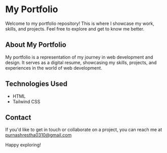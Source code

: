 # My Portfolio

Welcome to my portfolio repository! This is where I showcase my work, skills, and projects. Feel free to explore and get to know me better.

## About My Portfolio

My portfolio is a representation of my journey in web development and design. It serves as a digital resume, showcasing my skills, projects, and experiences in the world of web development.

## Technologies Used

- HTML
- Tailwind CSS

## Contact

If you'd like to get in touch or collaborate on a project, you can reach me at purnashrestha0310@gmail.com

Happy exploring!
